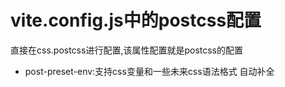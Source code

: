 # vite.config.js中的postcss配置

直接在css.postcss进行配置,该属性配置就是postcss的配置

- post-preset-env:支持css变量和一些未来css语法格式 自动补全